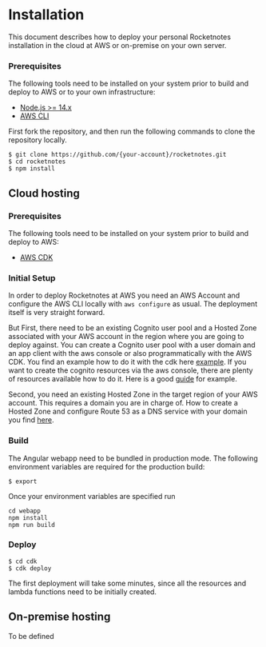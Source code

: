 # Installation
This document describes how to deploy your personal Rocketnotes installation in the cloud at AWS or on-premise on your own server.

### Prerequisites
The following tools need to be installed on your system prior to build and deploy to AWS or to your own infrastructure:

- [Node.js >= 14.x](https://nodejs.org/download/release/latest-v14.x/)
- [AWS CLI](https://docs.aws.amazon.com/cli/latest/userguide/getting-started-install.html)


First fork the repository, and then run the following commands to clone the repository locally.

```console
$ git clone https://github.com/{your-account}/rocketnotes.git
$ cd rocketnotes
$ npm install
```

## Cloud hosting
### Prerequisites
The following tools need to be installed on your system prior to build and deploy to AWS:

- [AWS CDK](https://github.com/aws/aws-cdk)

### Initial Setup
In order to deploy Rocketnotes at AWS you need an AWS Account and configure the AWS CLI locally with `aws configure` as usual.
The deployment itself is very straight forward.

But First, there need to be an existing Cognito user pool and a Hosted Zone associated with your AWS account in the region where you are going to deploy against.
You can create a Cognito user pool with a user domain and an app client with the aws console or also programmatically with the AWS CDK.
You find an example how to do it with the cdk here [example](asd).
If you want to create the cognito resources via the aws console, there are plenty of resources available how to do it. Here is a good [guide](ass) for example.

Second, you need an existing Hosted Zone in the target region of your AWS account. This requires a domain you are in charge of.
How to create a Hosted Zone and configure Route 53 as a DNS service with your domain you find [here](asfasf).

### Build
The Angular webapp need to be bundled in production mode.
The following environment variables are required for the production build:
```
$ export
```
Once your environment variables are specified run
```
cd webapp
npm install
npm run build
```

### Deploy
```console
$ cd cdk
$ cdk deploy
```
The first deployment will take some minutes, since all the resources and lambda functions need to be initially created.

## On-premise hosting
To be defined
